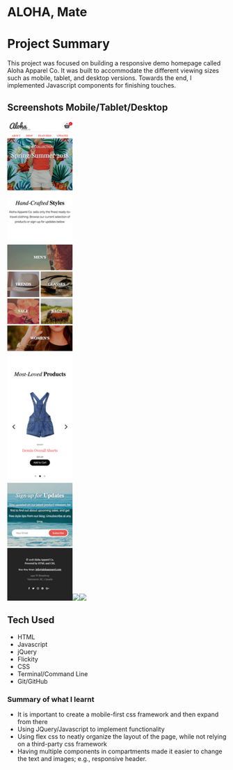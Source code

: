 # ALOHA, Mate

# Project Summary

 This project was focused on building a responsive demo homepage called Aloha Apparel Co. It was built
 to accommodate the different viewing sizes such as mobile, tablet, and desktop versions. Towards the end, I implemented
 Javascript components for finishing touches.
 
## Screenshots Mobile/Tablet/Desktop

<img src="screenshots/aloham.png" width="150px"><img src="screenshots/alohat.png" width="150px"><img src="screenshots/aloha.png" width="150px">

## Tech Used

* HTML
* Javascript
* jQuery
* Flickity
* CSS
* Terminal/Command Line
* Git/GitHub


### Summary of what I learnt
* It is important to create a mobile-first css framework and then expand from there
* Using JQuery/Javascript to implement functionality
* Using flex css to neatly organize the layout of the page, while not relying on a third-party css framework
* Having multiple components in compartments made it easier to change the text and images; e.g., responsive header.






